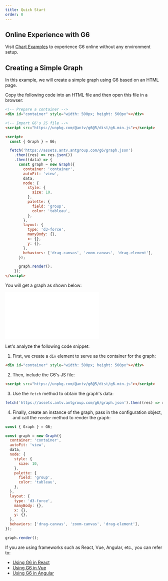 ```yaml
---
title: Quick Start
order: 0
---
```


## Online Experience with G6

Visit [Chart Examples](/en/examples) to experience G6 online without any environment setup.

## Creating a Simple Graph

In this example, we will create a simple graph using G6 based on an HTML page.

Copy the following code into an HTML file and then open this file in a browser:

```html
<!-- Prepare a container -->
<div id="container" style="width: 500px; height: 500px"></div>

<!-- Import G6's JS file -->
<script src="https://unpkg.com/@antv/g6@5/dist/g6.min.js"></script>

<script>
  const { Graph } = G6;

  fetch('https://assets.antv.antgroup.com/g6/graph.json')
    .then((res) => res.json())
    .then((data) => {
      const graph = new Graph({
        container: 'container',
        autoFit: 'view',
        data,
        node: {
          style: {
            size: 10,
          },
          palette: {
            field: 'group',
            color: 'tableau',
          },
        },
        layout: {
          type: 'd3-force',
          manyBody: {},
          x: {},
          y: {},
        },
        behaviors: ['drag-canvas', 'zoom-canvas', 'drag-element'],
      });

      graph.render();
    });
</script>
```

You will get a graph as shown below:

<embed src="@/docs/manual/getting-started-common/quick-start/simple-graph.md"></embed>

Let's analyze the following code snippet:

1. First, we create a `div` element to serve as the container for the graph:

```html
<div id="container" style="width: 500px; height: 500px"></div>
```

2. Then, include the G6's JS file:

```html
<script src="https://unpkg.com/@antv/g6@5/dist/g6.min.js"></script>
```

3. Use the `fetch` method to obtain the graph's data:

```js
fetch('https://assets.antv.antgroup.com/g6/graph.json').then((res) => res.json());
```

4. Finally, create an instance of the graph, pass in the configuration object, and call the `render` method to render the graph:

```js
const { Graph } = G6;

const graph = new Graph({
  container: 'container',
  autoFit: 'view',
  data,
  node: {
    style: {
      size: 10,
    },
    palette: {
      field: 'group',
      color: 'tableau',
    },
  },
  layout: {
    type: 'd3-force',
    manyBody: {},
    x: {},
    y: {},
  },
  behaviors: ['drag-canvas', 'zoom-canvas', 'drag-element'],
});

graph.render();
```

If you are using frameworks such as React, Vue, Angular, etc., you can refer to:

- [Using G6 in React](./integration/react)
- [Using G6 in Vue](./integration/vue)
- [Using G6 in Angular](./integration/angular)
